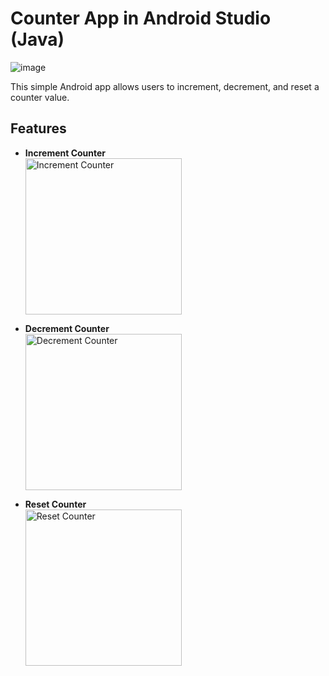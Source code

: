 
# Counter App in Android Studio (Java)

![image](https://github.com/user-attachments/assets/6edc676e-033f-4d76-8f74-1a13d34ba9d1)

This simple Android app allows users to increment, decrement, and reset a counter value.

## Features

- **Increment Counter**  
  <img src="https://github.com/user-attachments/assets/34b4bca3-fca2-430d-a578-9f714c372cf9" alt="Increment Counter" width="250"/>

- **Decrement Counter**  
  <img src="https://github.com/user-attachments/assets/619fb6f8-4920-4dd3-8edf-e366fb6a283b" alt="Decrement Counter" width="250"/>

- **Reset Counter**  
  <img src="https://github.com/user-attachments/assets/26e6fa9d-fabe-409e-a3e1-5a50f08b2b4c" alt="Reset Counter" width="250"/>
